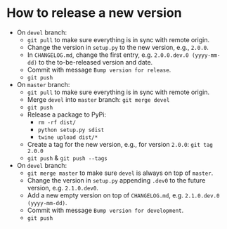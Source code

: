 # How to release a new version

* On `devel` branch:
  * `git pull` to make sure everything is in sync with remote origin.
  * Change the version in `setup.py` to the new version, e.g., `2.0.0`.
  * In `CHANGELOG.md`, change the first entry, e.g. `2.0.0.dev.0 (yyyy-mm-dd)` to the to-be-released version and date.
  * Commit with message `Bump version for release`.
  * `git push`
* On `master` branch:
  * `git pull` to make sure everything is in sync with remote origin.
  * Merge `devel` into `master` branch: `git merge devel`
  * `git push`
  * Release a package to PyPi:
    * `rm -rf dist/`
    * `python setup.py sdist`
    * `twine upload dist/*`
  * Create a tag for the new version, e.g., for version `2.0.0`: `git tag 2.0.0`
  * `git push` & `git push --tags`
* On `devel` branch:
  * `git merge master` to make sure `devel` is always on top of `master`.
  * Change the version in `setup.py` appending `.dev0` to the future version, e.g. `2.1.0.dev0`.
  * Add a new empty version on top of `CHANGELOG.md`, e.g. `2.1.0.dev.0 (yyyy-mm-dd)`.
  * Commit with message `Bump version for development`.
  * `git push`

